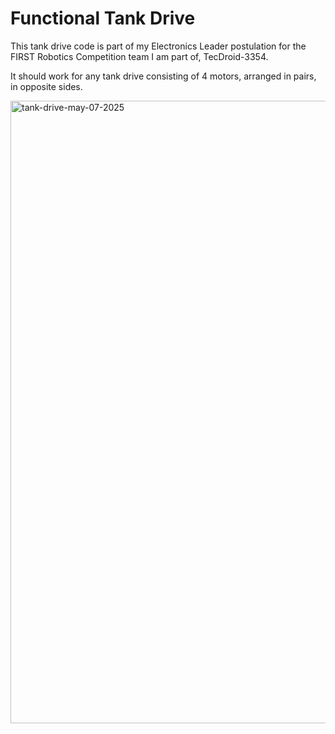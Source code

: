 # Functional Tank Drive

This tank drive code is part of my Electronics Leader postulation for the FIRST Robotics Competition team I am part of, TecDroid-3354.

It should work for any tank drive consisting of 4 motors, arranged in pairs, in opposite sides.

<img width="996" alt="tank-drive-may-07-2025" src="https://github.com/user-attachments/assets/fa1ebfa9-f86f-4d99-836c-6ce3ae766c08" />
